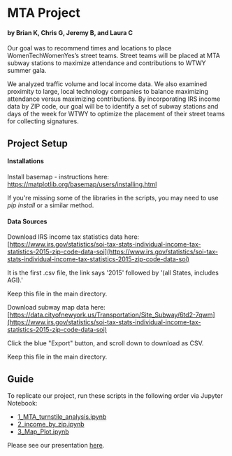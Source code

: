 # MTA Project
#### by Brian K, Chris G, Jeremy B, and Laura C

Our goal was to recommend times and locations to place WomenTechWomenYes’s street teams.  Street teams will be placed at MTA subway stations to maximize attendance and contributions to WTWY summer gala.

We analyzed traffic volume and local income data.  We also examined proximity to large, local technology companies to balance maximizing attendance versus maximizing contributions. By incorporating IRS income data by ZIP code, our goal will be to identify a set of subway stations and days of the week for WTWY to optimize the placement of their street teams for collecting signatures.

## Project Setup

#### Installations

Install basemap - instructions here: https://matplotlib.org/basemap/users/installing.html

If you're missing some of the libraries in the scripts, you may need to use _pip install_ or a similar method. 

#### Data Sources
Download IRS income tax statistics data here: [https://www.irs.gov/statistics/soi-tax-stats-individual-income-tax-statistics-2015-zip-code-data-soi](https://www.irs.gov/statistics/soi-tax-stats-individual-income-tax-statistics-2015-zip-code-data-soi)

It is the first .csv file, the link says '2015' followed by '(all States, includes AGI).'

Keep this file in the main directory.



Download subway map data here:
[https://data.cityofnewyork.us/Transportation/Site_Subway/6td2-7qwm](https://www.irs.gov/statistics/soi-tax-stats-individual-income-tax-statistics-2015-zip-code-data-soi)

Click the blue "Export" button, and scroll down to download as CSV.

Keep this file in the main directory.

## Guide

To replicate our project, run these scripts in the following order via Jupyter Notebook:

- [1\_MTA\_turnstile\_analysis.ipynb](https://github.com/JeremyLyleBrown/Metis_Project01/blob/master/1_MTA_turnstile_analysis.ipynb)
- [2\_income\_by\_zip.ipynb](https://github.com/JeremyLyleBrown/Metis_Project01/blob/master/2_income_by_zip.ipynb)
- [3\_Map\_Plot.ipynb](https://github.com/JeremyLyleBrown/Metis_Project01/blob/master/3_Map_Plot.ipynb)

Please see our presentation [here](https://github.com/JeremyLyleBrown/Metis_Project01/blob/master/Challenge_1_MTA_Project.pdf).
